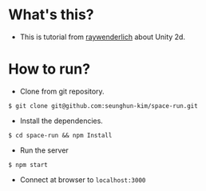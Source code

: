 # What's this?
- This is tutorial from [raywenderlich](https://www.raywenderlich.com/147686/introduction-unity-2d-2) about Unity 2d.

# How to run?
- Clone from git repository.
```
$ git clone git@github.com:seunghun-kim/space-run.git
```
- Install the dependencies.
```
$ cd space-run && npm Install
```
- Run the server
```
$ npm start
```
- Connect at browser to `localhost:3000`
